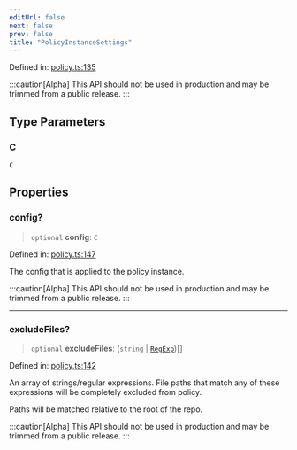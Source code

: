 ```yaml
---
editUrl: false
next: false
prev: false
title: "PolicyInstanceSettings"
---
```


Defined in: [policy.ts:135](https://github.com/tylerbutler/tools-monorepo/blob/main/packages/repopo/src/policy.ts#L135)

:::caution[Alpha]
This API should not be used in production and may be trimmed from a public release.
:::

## Type Parameters

### C

`C`

## Properties

### config?

> `optional` **config**: `C`

Defined in: [policy.ts:147](https://github.com/tylerbutler/tools-monorepo/blob/main/packages/repopo/src/policy.ts#L147)

The config that is applied to the policy instance.

:::caution[Alpha]
This API should not be used in production and may be trimmed from a public release.
:::

***

### excludeFiles?

> `optional` **excludeFiles**: (`string` \| [`RegExp`](https://developer.mozilla.org/docs/Web/JavaScript/Reference/Global_Objects/RegExp))[]

Defined in: [policy.ts:142](https://github.com/tylerbutler/tools-monorepo/blob/main/packages/repopo/src/policy.ts#L142)

An array of strings/regular expressions. File paths that match any of these expressions will be completely excluded
from policy.

Paths will be matched relative to the root of the repo.

:::caution[Alpha]
This API should not be used in production and may be trimmed from a public release.
:::

